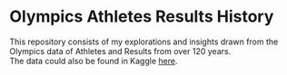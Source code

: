 # Olympics Athletes Results History
This repository consists of my explorations and insights drawn from the Olympics data of Athletes and Results from over 120 years.</br>
The data could also be found in Kaggle <a href='https://www.kaggle.com/heesoo37/120-years-of-olympic-history-athletes-and-results'>here</a>.
